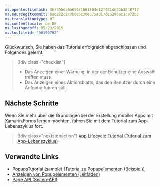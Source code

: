 ```yaml
---
ms.openlocfilehash: 467855da6a691d1661f04e12f481db83b1848717
ms.sourcegitcommit: 6ad272c2c7b0c3c30e375ad17ce6296ac1ce72b2
ms.translationtype: HT
ms.contentlocale: de-DE
ms.lasthandoff: 05/23/2019
ms.locfileid: "66193782"
---
```

Glückwunsch, Sie haben das Tutorial erfolgreich abgeschlossen und Folgendes gelernt:

> [!div class="checklist"]
> - Das Anzeigen einer Warnung, in der der Benutzer eine Auswahl treffen muss
> - Das Anzeigen eines Aktionsblatts, das den Benutzer durch eine Aufgabe führen soll

## <a name="next-steps"></a>Nächste Schritte

Wenn Sie mehr über die Grundlagen bei der Erstellung mobiler Apps mit Xamarin.Forms lernen möchten, fahren Sie mit dem Tutorial zum App-Lebenszyklus fort.

> [!div class="nextstepaction"]
> [App Lifecycle Tutorial (Tutorial zum App-Lebenszyklus)](~/get-started/tutorials/app-lifecycle/index.yml)

## <a name="related-links"></a>Verwandte Links

- [PopupsTutorial (sample) (Tutorial zu Popupelementen (Beispiel))](https://developer.xamarin.com/samples/xamarin-forms/GetStarted/Tutorials/PopupsTutorial)
- [Anzeigen von Popupelementen (Leitfaden)](~/xamarin-forms/user-interface/pop-ups.md)
- [Page API (Seiten-API)](xref:Xamarin.Forms.Page)
